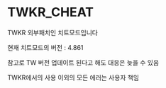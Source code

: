 # TWKR_CHEAT
TWKR 외부패치인 치트모드입니다

현재 치트모드의 버전 : 4.861

참고로 TW 버전 업데이트 된다고 해도 대응은 늦을 수 있음

TWKR에서의 사용 이외의 모든 에러는 사용자 책임
